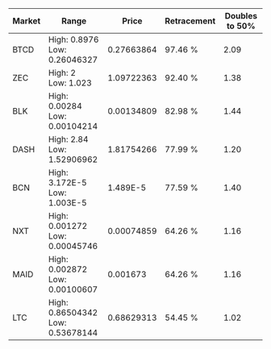 | Market | Range | Price| Retracement | Doubles to 50% |
| --- | --- | --- | --- | --- |
| BTCD | High: 0.8976<br />Low: 0.26046327 | 0.27663864 | 97.46 % | 2.09 |
| ZEC | High: 2<br />Low: 1.023 | 1.09722363 | 92.40 % | 1.38 |
| BLK | High: 0.00284<br />Low: 0.00104214 | 0.00134809 | 82.98 % | 1.44 |
| DASH | High: 2.84<br />Low: 1.52906962 | 1.81754266 | 77.99 % | 1.20 |
| BCN | High: 3.172E-5<br />Low: 1.003E-5 | 1.489E-5 | 77.59 % | 1.40 |
| NXT | High: 0.001272<br />Low: 0.00045746 | 0.00074859 | 64.26 % | 1.16 |
| MAID | High: 0.002872<br />Low: 0.00100607 | 0.001673 | 64.26 % | 1.16 |
| LTC | High: 0.86504342<br />Low: 0.53678144 | 0.68629313 | 54.45 % | 1.02 |
